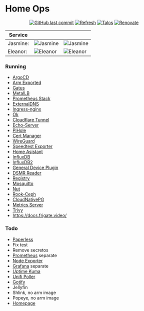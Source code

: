 # Home Ops

<div align="center">
  
[![GitHub last commit](https://img.shields.io/github/last-commit/bhuism/home-ops)](https://github.com/bhuism/home-ops/commits/main "Commit History")
[![Refresh](https://github.com/bhuism/home-ops/actions/workflows/refresh.yaml/badge.svg)](https://github.com/bhuism/home-ops/actions/workflows/refresh.yaml)
[![Talos](https://img.shields.io/badge/OS-Talos-success)](https://talos.dev "Talos OS")
[![Renovate](https://img.shields.io/badge/renovate-enabled-brightgreen.svg)](https://renovatebot.com)
</div>

| Service  |                                                                                       |                                                                              |
| -------- | ------------------------------------------------------------------------------------- | ---------------------------------------------------------------------------- |
| Jasmine: | ![Jasmine](https://shields.io/uptimerobot/status/m794488019-0bd05c1abe3b5c8b6b95d190) | ![Jasmine](https://gatus.impl.nl/api/v1/endpoints/_jasmine/health/badge.svg) |
| Eleanor: | ![Eleanor](https://shields.io/uptimerobot/status/m794488049-f2b30350c7ad3e2ff4bc3c94) | ![Eleanor](https://gatus.impl.nl/api/v1/endpoints/_eleanor/health/badge.svg) |

### Running

- [ArgoCD](https://argo-cd.readthedocs.io/)
- [Arm Exported](https://github.com/carlosedp/docker-arm_exporter)
- [Gatus](https://gatus.io/)
- [MetalLB](https://metallb.universe.tf/)
- [Prometheus Stack](https://github.com/prometheus-community/helm-charts/tree/main/charts/kube-prometheus-stack)
- [ExternalDNS](https://github.com/kubernetes-sigs/external-dns)
- [Ingress-nginx](https://github.com/kubernetes/ingress-nginx)
- [Ok](https://github.com/bhuism/ok)
- [Cloudflare Tunnel](https://github.com/cloudflare/helm-charts/tree/main/charts/cloudflare-tunnel)
- [Echo-Server](https://ealenn.github.io/Echo-Server/)
- [PiHole](https://pi-hole.net/)
- [Cert Manager](https://cert-manager.io/)
- [WireGuard](https://www.wireguard.com/)
- [Speedtest Exporter](https://github.com/MiguelNdeCarvalho/speedtest-exporter)
- [Home Asistant](https://www.home-assistant.io/)
- [InfluxDB](https://www.influxdata.com/)
- [InfluxDB2](https://www.influxdata.com/)
- [General Device Plugin](https://github.com/squat/generic-device-plugin/)
- [DSMR Reader](https://dsmr-reader.readthedocs.io/)
- [Registry](https://docs.docker.com/registry/)
- [Mosquitto](https://mosquitto.org/)
- [Nut](https://networkupstools.org/)
- [Rook-Ceph](https://rook.io/docs/rook/latest-release/Helm-Charts/helm-charts/)
- [CloudNativePG](https://cloudnative-pg.io/)
- [Metrics Server](https://artifacthub.io/packages/helm/metrics-server/metrics-server)
- [Trivy](https://github.com/aquasecurity/trivy)
- https://docs.frigate.video/

### Todo

- [Paperless](https://github.com/paperless-ngx/paperless-ngx)
- Fix test
- Remove secretos
- [Prometheus](https://prometheus.io/) separate
- [Node Exporter](https://github.com/prometheus/node_exporter)
- [Grafana](https://grafana.com/) separate
- [Uptime Kuma](https://github.com/louislam/uptime-kuma)
- [Unifi Poller](https://unpoller.com/)
- [Gotify](https://github.com/gotify/server)
- Jellyfin
- Shlink, no arm image
- Popeye, no arm image
- [Homepage](https://gethomepage.dev/)

